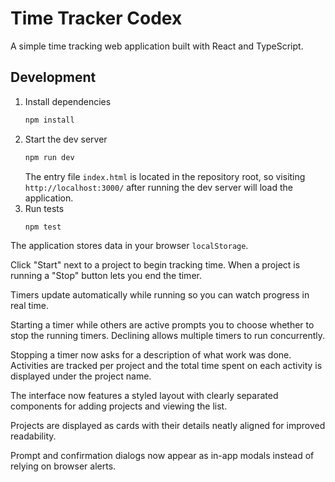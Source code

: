 # Time Tracker Codex

A simple time tracking web application built with React and TypeScript.

## Development

1. Install dependencies
   ```bash
   npm install
   ```
2. Start the dev server
   ```bash
   npm run dev
   ```
   The entry file `index.html` is located in the repository root, so visiting
   `http://localhost:3000/` after running the dev server will load the
   application.
3. Run tests
   ```bash
   npm test
   ```

The application stores data in your browser `localStorage`.

Click "Start" next to a project to begin tracking time. When a project is running a "Stop" button lets you end the timer.

Timers update automatically while running so you can watch progress in real time.

Starting a timer while others are active prompts you to choose whether to stop
the running timers. Declining allows multiple timers to run concurrently.

Stopping a timer now asks for a description of what work was done. Activities
are tracked per project and the total time spent on each activity is displayed
under the project name.

The interface now features a styled layout with clearly separated components for
adding projects and viewing the list.

Projects are displayed as cards with their details neatly aligned for improved readability.

Prompt and confirmation dialogs now appear as in-app modals instead of relying on browser alerts.
